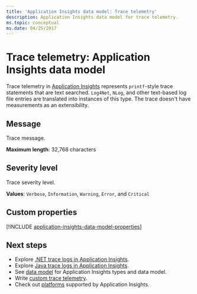 ```yaml
---
title: 'Application Insights data model: Trace telemetry'
description: Application Insights data model for trace telemetry.
ms.topic: conceptual
ms.date: 04/25/2017
---
```


# Trace telemetry: Application Insights data model

Trace telemetry in [Application Insights](./app-insights-overview.md) represents `printf`-style trace statements that are text searched. `Log4Net`, `NLog`, and other text-based log file entries are translated into instances of this type. The trace doesn't have measurements as an extensibility.

## Message

Trace message.

**Maximum length**: 32,768 characters

## Severity level

Trace severity level.

**Values**: `Verbose`, `Information`, `Warning`, `Error`, and `Critical`

## Custom properties

[!INCLUDE [application-insights-data-model-properties](../../../includes/application-insights-data-model-properties.md)]

## Next steps

- Explore [.NET trace logs in Application Insights](./asp-net-trace-logs.md).
- Explore [Java trace logs in Application Insights](./opentelemetry-enable.md#logs?tabs=java).
- See [data model](data-model.md) for Application Insights types and data model.
- Write [custom trace telemetry](./api-custom-events-metrics.md#tracktrace).
- Check out [platforms](./app-insights-overview.md#supported-languages) supported by Application Insights.
